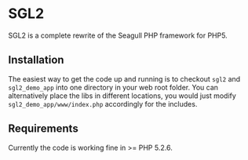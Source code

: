 # SGL2
SGL2 is a complete rewrite of the Seagull PHP framework for PHP5.

## Installation
The easiest way to get the code up and running is to checkout `sgl2` and `sgl2_demo_app` into one directory in your web root folder.  You can alternatively place the libs in different locations, you would just modify `sgl2_demo_app/www/index.php` accordingly for the includes.

## Requirements
Currently the code is working fine in >= PHP 5.2.6.